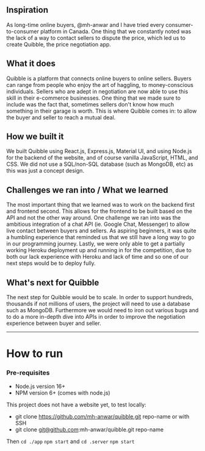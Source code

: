 ## Inspiration
As long-time online buyers, @mh-anwar and I have tried every consumer-to-consumer platform in Canada. One thing that we constantly noted was the lack of a way to contact sellers to dispute the price, which led us to create Quibble, the price negotiation app.

## What it does
Quibble is a platform that connects online buyers to online sellers. Buyers can range from people who enjoy the art of haggling, to money-conscious individuals. Sellers who are adept in negotiation are now able to use this skill in their e-commerce businesses. One thing that we made sure to include was the fact that, sometimes sellers don't know how much something in their garage is worth. This is where Quibble comes in: to allow the buyer and seller to reach a mutual deal. 

## How we built it
We built Quibble using React.js, Express.js, Material UI, and using Node.js for the backend of the website, and of course vanilla JavaScript, HTML, and CSS. We did not use a SQL/non-SQL database (such as MongoDB, etc) as this was just a concept design. 

## Challenges we ran into / What we learned
The most important thing that we learned was to work on the backend first and frontend second. This allows for the frontend to be built based on the API and not the other way around. One challenge we ran into was the ambitious integration of a chat API (ie. Google Chat, Messenger) to allow live contact between buyers and sellers. As aspiring beginners, it was quite a humbling experience that reminded us that we still have a long way to go in our programming journey. Lastly, we were only able to get a partially working Heroku deployment up and running in for the competition, due to both our lack experience with Heroku and lack of time and so one of our next steps would be to deploy fully.

## What's next for Quibble
The next step for Quibble would be to scale. In order to support hundreds, thousands if not millions of users, the project will need to use a database such as MongoDB. Furthermore we would need to iron out various bugs and to do a more in-depth dive into APIs in order to improve the negotiation experience between buyer and seller. 

---

# How to run

### Pre-requisites
- Node.js version 16+
- NPM version 6+ (comes with node.js)

This project does not have a website yet, to test locally:
- git clone https://github.com/mh-anwar/quibble.git repo-name
or with SSH
- git clone git@github.com:mh-anwar/quibble.git repo-name

Then
`cd ./app`
`npm start`
and
`cd .server`
`npm start`
